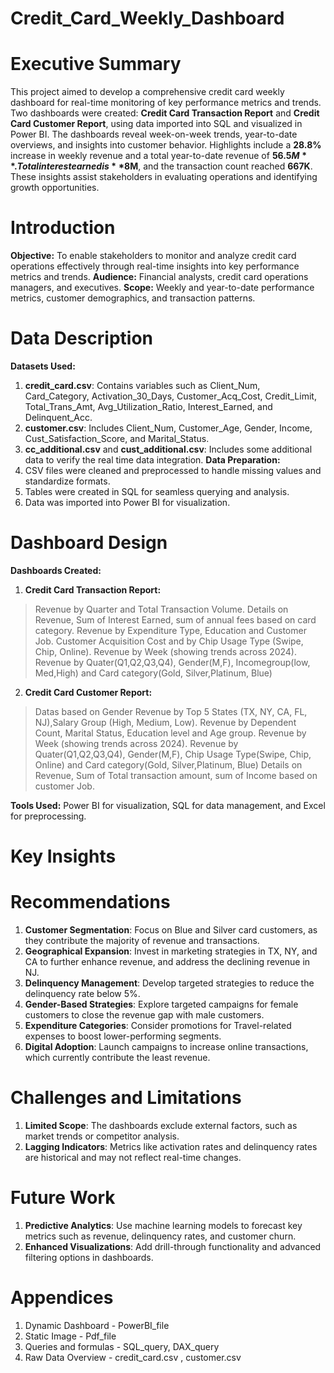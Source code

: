 # Credit_Card_Weekly_Dashboard
# Executive Summary
This project aimed to develop a comprehensive credit card weekly dashboard for real-time monitoring of key performance metrics and trends. Two dashboards were created: **Credit Card Transaction Report** and **Credit Card Customer Report**, using data imported into SQL and visualized in Power BI. The dashboards reveal week-on-week trends, year-to-date overviews, and insights into customer behavior. Highlights include a **28.8%** increase in weekly revenue and a total year-to-date revenue of **$56.5M**. Total interest earned is **$8M**, and the transaction count reached **667K**. These insights assist stakeholders in evaluating operations and identifying growth opportunities.
# Introduction
**Objective:** To enable stakeholders to monitor and analyze credit card operations effectively through real-time insights into key performance metrics and trends.
**Audience:** Financial analysts, credit card operations managers, and executives.
**Scope:** Weekly and year-to-date performance metrics, customer demographics, and transaction patterns.
# Data Description
**Datasets Used:**
1. **credit_card.csv**: Contains variables such as Client_Num, Card_Category, Activation_30_Days, Customer_Acq_Cost, Credit_Limit, Total_Trans_Amt, Avg_Utilization_Ratio, Interest_Earned, and Delinquent_Acc.
2. **customer.csv**: Includes Client_Num, Customer_Age, Gender, Income, Cust_Satisfaction_Score, and Marital_Status.
3. **cc_additional.csv** and **cust_additional.csv**: Includes some additional data to verify the real time data integration.
**Data Preparation:**
1. CSV files were cleaned and preprocessed to handle missing values and standardize formats.
2. Tables were created in SQL for seamless querying and analysis.
3. Data was imported into Power BI for visualization.
# Dashboard Design
**Dashboards Created:**
1. **Credit Card Transaction Report:**
>Revenue by Quarter and Total Transaction Volume.
>Details on Revenue, Sum of Interest Earned, sum of annual fees based on card category.
>Revenue by Expenditure Type, Education and Customer Job.
>Customer Acquisition Cost and by Chip Usage Type (Swipe, Chip, Online).
>Revenue by Week (showing trends across 2024).
>Revenue by Quater(Q1,Q2,Q3,Q4), Gender(M,F), Incomegroup(low, Med,High) and Card category(Gold, Silver,Platinum, Blue)

2. **Credit Card Customer Report:**
>Datas based on Gender
>Revenue by Top 5 States (TX, NY, CA, FL, NJ),Salary Group (High, Medium, Low).
>Revenue by Dependent Count, Marital Status, Education level and Age group.
>Revenue by Week (showing trends across 2024).
>Revenue by Quater(Q1,Q2,Q3,Q4), Gender(M,F), Chip Usage Type(Swipe, Chip, Online) and Card category(Gold, Silver,Platinum, Blue)
>Details on Revenue, Sum of Total transaction amount, sum of Income based on customer Job.

**Tools Used:** Power BI for visualization, SQL for data management, and Excel for preprocessing.

# Key Insights
# Recommendations
1. **Customer Segmentation**: Focus on Blue and Silver card customers, as they contribute the majority of revenue and transactions.
2. **Geographical Expansion**: Invest in marketing strategies in TX, NY, and CA to further enhance revenue, and address the declining revenue in NJ.
3. **Delinquency Management**: Develop targeted strategies to reduce the delinquency rate below 5%.
4. **Gender-Based Strategies**: Explore targeted campaigns for female customers to close the revenue gap with male customers.
5. **Expenditure Categories**: Consider promotions for Travel-related expenses to boost lower-performing segments.
6. **Digital Adoption**: Launch campaigns to increase online transactions, which currently contribute the least revenue.
   
# Challenges and Limitations
1. **Limited Scope**: The dashboards exclude external factors, such as market trends or competitor analysis.
2. **Lagging Indicators**: Metrics like activation rates and delinquency rates are historical and may not reflect real-time changes.
   
# Future Work
1. **Predictive Analytics**: Use machine learning models to forecast key metrics such as revenue, delinquency rates, and customer churn.
2. **Enhanced Visualizations**: Add drill-through functionality and advanced filtering options in dashboards.
   
# Appendices
1. Dynamic Dashboard - PowerBI_file
2. Static Image - Pdf_file
3. Queries and formulas - SQL_query, DAX_query
4. Raw Data Overview - credit_card.csv , customer.csv
